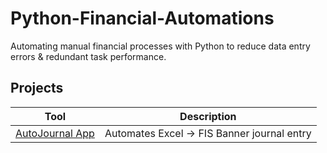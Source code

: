 # Python-Financial-Automations
Automating manual financial processes with Python to reduce data entry errors &amp; redundant task performance.

## Projects
| Tool | Description |
|------|--------------|
| [AutoJournal App](./autojournal_app/README.md) | Automates Excel → FIS Banner journal entry |
